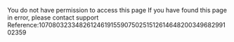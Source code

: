 You do not have permission to access this page If you have found this page in error, please contact support Reference:107080323348261246191559075025151261464820034968299102359